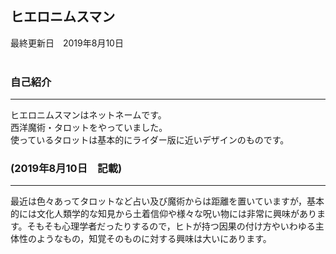 ## ヒエロニムスマン

最終更新日　2019年8月10日<br><br>
<!-- 
<div align="center">
 <img src="icon.jpg" alt="サンプル" title="アイコン画像"><br>
</div>
-->
### 自己紹介
*****
ヒエロニムスマンはネットネームです。<br>
西洋魔術・タロットをやっていました。<br>
使っているタロットは基本的にライダー版に近いデザインのものです。<br>

###  (2019年8月10日　記載)
*****
最近は色々あってタロットなど占い及び魔術からは距離を置いていますが，基本的には文化人類学的な知見から土着信仰や様々な呪い物には非常に興味があります。そもそも心理学者だったりするので，ヒトが持つ因果の付け方やいわゆる主体性のようなもの，知覚そのものに対する興味は大いにあります。
